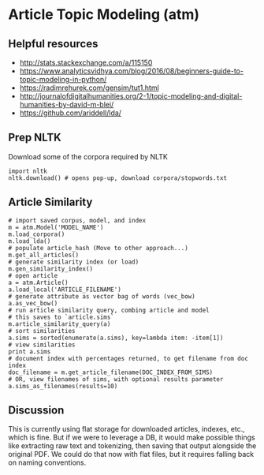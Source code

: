 # Article Topic Modeling (atm)

## Helpful resources
  * http://stats.stackexchange.com/a/115150
  * https://www.analyticsvidhya.com/blog/2016/08/beginners-guide-to-topic-modeling-in-python/
  * https://radimrehurek.com/gensim/tut1.html
  * http://journalofdigitalhumanities.org/2-1/topic-modeling-and-digital-humanities-by-david-m-blei/
  * https://github.com/ariddell/lda/

## Prep NLTK

Download some of the corpora required by NLTK

```
import nltk
nltk.download() # opens pop-up, download corpora/stopwords.txt
```

## Article Similarity 
```
# import saved corpus, model, and index
m = atm.Model('MODEL_NAME')
m.load_corpora()
m.load_lda()
# populate article_hash (Move to other approach...)
m.get_all_articles()
# generate similarity index (or load)
m.gen_similarity_index()
# open article
a = atm.Article()
a.load_local('ARTICLE_FILENAME')
# generate attribute as vector bag of words (vec_bow)
a.as_vec_bow()
# run article similarity query, combing article and model
# this saves to `article.sims`
m.article_similarity_query(a)
# sort similarities
a.sims = sorted(enumerate(a.sims), key=lambda item: -item[1])
# view similarities
print a.sims
# document index with percentages returned, to get filename from doc index
doc_filename = m.get_article_filename(DOC_INDEX_FROM_SIMS)
# OR, view filenames of sims, with optional results parameter
a.sims_as_filenames(results=10)

```

## Discussion

This is currently using flat storage for downloaded articles, indexes, etc., which is fine.  But if we were to leverage a DB, it would make possible things like extracting raw text and tokenizing, then saving that output alongside the original PDF.  We could do that now with flat files, but it requires falling back on naming conventions.

